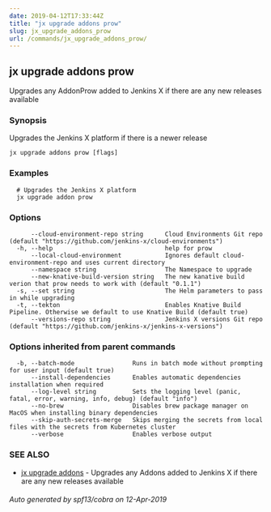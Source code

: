 ```yaml
---
date: 2019-04-12T17:33:44Z
title: "jx upgrade addons prow"
slug: jx_upgrade_addons_prow
url: /commands/jx_upgrade_addons_prow/
---
```

## jx upgrade addons prow

Upgrades any AddonProw added to Jenkins X if there are any new releases available

### Synopsis

Upgrades the Jenkins X platform if there is a newer release

```
jx upgrade addons prow [flags]
```

### Examples

```
  # Upgrades the Jenkins X platform
  jx upgrade addon prow
```

### Options

```
      --cloud-environment-repo string      Cloud Environments Git repo (default "https://github.com/jenkins-x/cloud-environments")
  -h, --help                               help for prow
      --local-cloud-environment            Ignores default cloud-environment-repo and uses current directory 
      --namespace string                   The Namespace to upgrade
      --new-knative-build-version string   The new kanative build verion that prow needs to work with (default "0.1.1")
  -s, --set string                         The Helm parameters to pass in while upgrading
  -t, --tekton                             Enables Knative Build Pipeline. Otherwise we default to use Knative Build (default true)
      --versions-repo string               Jenkins X versions Git repo (default "https://github.com/jenkins-x/jenkins-x-versions")
```

### Options inherited from parent commands

```
  -b, --batch-mode                Runs in batch mode without prompting for user input (default true)
      --install-dependencies      Enables automatic dependencies installation when required
      --log-level string          Sets the logging level (panic, fatal, error, warning, info, debug) (default "info")
      --no-brew                   Disables brew package manager on MacOS when installing binary dependencies
      --skip-auth-secrets-merge   Skips merging the secrets from local files with the secrets from Kubernetes cluster
      --verbose                   Enables verbose output
```

### SEE ALSO

* [jx upgrade addons](/commands/jx_upgrade_addons/)	 - Upgrades any Addons added to Jenkins X if there are any new releases available

###### Auto generated by spf13/cobra on 12-Apr-2019
